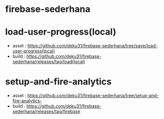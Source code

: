 # firebase-sederhana
# load-user-progress(local)
- asset : https://github.com/deku31/firebase-sederhana/tree/save/load-user-progress(local)
- build : https://github.com/deku31/firebase-sederhana/releases/tag/load(local)
# setup-and-fire-analytics
- asset : https://github.com/deku31/firebase-sederhana/tree/setup-and-fire-analytics-
- build : https://github.com/deku31/firebase-sederhana/releases/tag/firebase
